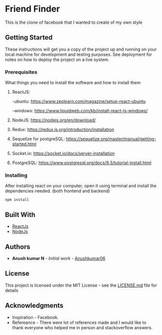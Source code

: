 # Friend Finder

This is the clone of facebook that I wanted to create of my own style

## Getting Started

These instructions will get you a copy of the project up and running on your local machine for development and testing purposes. See deployment for notes on how to deploy the project on a live system.

### Prerequisites

What things you need to install the software and how to install them

1) ReactJS: 

      -ubuntu: https://www.zeolearn.com/magazine/setup-react-ubuntu

      -windows:  https://www.liquidweb.com/kb/install-react-js-windows/

2) NodeJS: https://nodejs.org/en/download/

3) Redux: https://redux.js.org/introduction/installation

4) Sequelize for postgreSQL: https://sequelize.org/master/manual/getting-started.html

5) Socket.io: https://socket.io/docs/server-installation

6) PostgreSQL: https://www.postgresql.org/docs/9.3/tutorial-install.html


### Installing

After installing react on your computer, open it using terminal and install the dependencies needed. (both frontend and backend)

```
npm install
```
## Built With

* [ReactJs](https://reactjs.org/)
* [NodeJs](https://nodejs.org/en/) 

## Authors

* **Anush kumar N** - *Initial work* - [Anushkumar06](https://github.com/Anushkumar06)

## License

This project is licensed under the MIT License - see the [LICENSE.md](LICENSE.md) file for details

## Acknowledgments
* Inspiration - Facebook.
* Refereance - There were lot of references made and I would like to thank everyone who helped me in person and stackoverflow answers.
